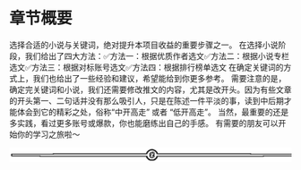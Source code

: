 # 章节概要

选择合适的小说与关键词，绝对提升本项目收益的重要步骤之一。
在选择小说阶段，我们给出了四大方法：✅方法一：根据优质作者选文✅方法二：根据小说专栏选文✅方法三：根据对标账号选文✅方法四：根据排行榜单选文
在确定关键词的方式上，我们也给出了一些经验和建议，希望能给到你更多参考。
需要注意的是，确定完关键词和小说，我们还需要修改推文的内容，尤其是改开头。因为有些文章的开头第一、二句话并没有那么吸引人，只是在陈述一件平淡的事，读到中后期才能体会到它的精彩之处，俗称“中开高走” 或者 “低开高走”。
当然，最重要的还是多实践，看过更多账号或爆款，你也能磨练出自己的手感。
有需要的朋友可以开始你的学习之旅啦～

![](img/8cd4882c394e0a215918dd25d4aa188b.png)